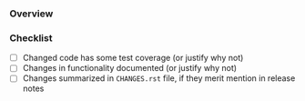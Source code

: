 <!-- Thank you for your pull request! Please summarize it with the following form. -->

### Overview

<!-- briefly describe the purpose of the pull request here;
    mention any closed issues; see https://help.github.com/articles/closing-issues-using-keywords/ -->


### Checklist

<!-- Go ahead and remove any of the following checkboxes if they truly do not
    apply to your proposed changes. -->

- [ ] Changed code has some test coverage (or justify why not)
- [ ] Changes in functionality documented (or justify why not)
- [ ] Changes summarized in `CHANGES.rst` file, if they merit mention in release notes
